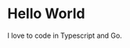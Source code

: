 
<h1>Hello World</h1>
<p>I love to code in Typescript and Go.</p>
<!--
**izzyyhh/izzyyhh** is a ✨ _special_ ✨ repository because its `README.md` (this file) appears on your GitHub profile.
<p align="center"><img width="240" src="chopper_winkt.gif" /></p>
Here are some ideas to get you started:

- 🔭 I’m currently working on ...
- 🌱 I’m currently learning ...
- 👯 I’m looking to collaborate on ...
- 🤔 I’m looking for help with ...
- 💬 Ask me about ...
- 📫 How to reach me: ...
- 😄 Pronouns: ...
- ⚡ Fun fact: ...
-->
